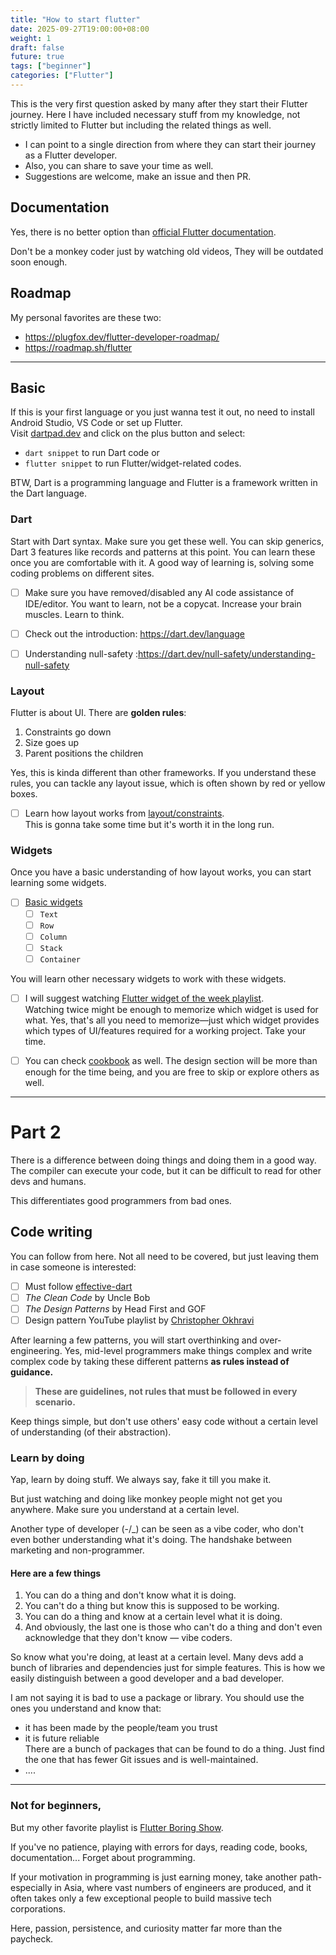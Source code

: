 ```yaml
---
title: "How to start flutter"
date: 2025-09-27T19:00:00+08:00
weight: 1
draft: false
future: true
tags: ["beginner"]
categories: ["Flutter"]
---
```


This is the very first question asked by many after they start their Flutter journey.
Here I have included necessary stuff from my knowledge, not strictly limited to Flutter but including the related things as well.

- I can point to a single direction from where they can start their journey as a Flutter developer.
- Also, you can share to save your time as well.
- Suggestions are welcome, make an issue and then PR.

## Documentation

Yes, there is no better option than [official Flutter documentation](https://docs.flutter.dev/get-started/learn-flutter).

Don't be a monkey coder just by watching old videos,
They will be outdated soon enough.

## Roadmap

My personal favorites are these two:

- https://plugfox.dev/flutter-developer-roadmap/
- https://roadmap.sh/flutter

---

## Basic

If this is your first language or you just wanna test it out, no need to install Android Studio, VS Code or set up Flutter.  
Visit [dartpad.dev](https://dartpad.dev/) and click on the plus button and select:

- `dart snippet` to run Dart code or
- `flutter snippet` to run Flutter/widget-related codes.

BTW, Dart is a programming language and Flutter is a framework written in the Dart language.

### Dart

Start with Dart syntax. Make sure you get these well.
You can skip generics, Dart 3 features like records and patterns at this point.
You can learn these once you are comfortable with it.
A good way of learning is, solving some coding problems on different sites.

- [ ] Make sure you have removed/disabled any AI code assistance of IDE/editor.
      You want to learn, not be a copycat. Increase your brain muscles. Learn to think.

- [ ] Check out the introduction: https://dart.dev/language
- [ ] Understanding null-safety :https://dart.dev/null-safety/understanding-null-safety

### Layout

Flutter is about UI. There are **golden rules**:

1. Constraints go down
2. Size goes up
3. Parent positions the children

Yes, this is kinda different than other frameworks.
If you understand these rules, you can tackle any layout issue, which is often shown by red or yellow boxes.

- [ ] Learn how layout works from [layout/constraints](https://docs.flutter.dev/ui/layout/constraints).  
       This is gonna take some time but it's worth it in the long run.

### Widgets

Once you have a basic understanding of how layout works, you can start learning some widgets.

- [ ] [Basic widgets](https://docs.flutter.dev/ui#basic-widgets)
  - [ ] `Text`
  - [ ] `Row`
  - [ ] `Column`
  - [ ] `Stack`
  - [ ] `Container`

You will learn other necessary widgets to work with these widgets.

- [ ] I will suggest watching [Flutter widget of the week playlist](https://www.youtube.com/playlist?list=PLjxrf2q8roU23XGwz3Km7sQZFTdB996iG).  
       Watching twice might be enough to memorize which widget is used for what.
      Yes, that's all you need to memorize—just which widget provides which types of UI/features required for a working project.
      Take your time.

- [ ] You can check [cookbook](https://docs.flutter.dev/cookbook#design) as well.
      The design section will be more than enough for the time being,
      and you are free to skip or explore others as well.

---

# Part 2

There is a difference between doing things and doing them in a good way.
The compiler can execute your code, but it can be difficult to read for other devs and humans.

This differentiates good programmers from bad ones.

## Code writing

You can follow from here. Not all need to be covered, but just leaving them in case someone is interested:

- [ ] Must follow [effective-dart](https://dart.dev/effective-dart)
- [ ] _The Clean Code_ by Uncle Bob
- [ ] _The Design Patterns_ by Head First and GOF
- [ ] Design pattern YouTube playlist by [Christopher Okhravi](https://www.youtube.com/watch?v=v9ejT8FO-7I&list=PLrhzvIcii6GNjpARdnO4ueTUAVR9eMBpc)

After learning a few patterns, you will start overthinking and over-engineering.
Yes, mid-level programmers make things complex and write complex code by taking these
different patterns **as rules instead of guidance.**

> **These are guidelines, not rules that must be followed in every scenario.**

Keep things simple, but don't use others' easy code without a certain level of understanding (of their abstraction).

### Learn by doing

Yap, learn by doing stuff. We always say, fake it till you make it.

But just watching and doing like monkey people might not get you anywhere. Make sure you understand at a certain level.

Another type of developer (-/\_) can be seen as a vibe coder, who don't even bother understanding what it's doing.
The handshake between marketing and non-programmer.

#### Here are a few things

1. You can do a thing and don't know what it is doing.
2. You can't do a thing but know this is supposed to be working.
3. You can do a thing and know at a certain level what it is doing.
4. And obviously, the last one is those who can't do a thing and don't even acknowledge that they don't know — vibe coders.

So know what you're doing, at least at a certain level. Many devs add a bunch of libraries and dependencies just for simple features. This is how we easily distinguish between a good developer and a bad developer.

I am not saying it is bad to use a package or library. You should use the ones you understand and know that:

- it has been made by the people/team you trust
- it is future reliable  
  There are a bunch of packages that can be found to do a thing. Just find the one that has fewer Git issues and is well-maintained.
- ....

---

### Not for beginners,

But my other favorite playlist is [Flutter Boring Show](https://m.youtube.com/playlist?list=PLOU2XLYxmsIK0r_D-zWcmJ1plIcDNnRkK).

If you've no patience,
playing with errors for days,
reading code, books, documentation...
Forget about programming.

If your motivation in programming is just earning money,
take another path-especially in Asia,
where vast numbers of engineers are produced,
and it often takes only a few exceptional people to build massive tech corporations.

Here, passion, persistence, and curiosity matter far more than the paycheck.

